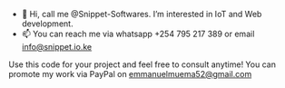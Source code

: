 - 👋 Hi, call me @Snippet-Softwares. I’m interested in IoT and Web development.
- 📫 You can reach me via whatsapp +254 795 217 389 or email info@snippet.io.ke

Use this code for your project and feel free to consult anytime! You can promote my work via PayPal on emmanuelmuema52@gmail.com
